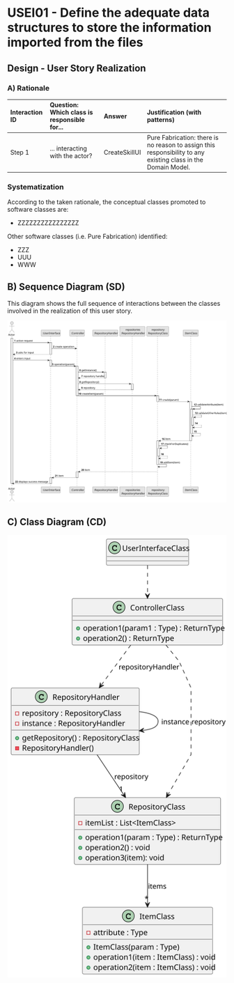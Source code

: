 # USEI01 - Define the adequate data structures to store the information imported from the files

## Design - User Story Realization 

### A) Rationale

| Interaction ID | Question: Which class is responsible for...   | Answer                | Justification (with patterns)                                                                                 |
|:---------------|:----------------------------------------------|:----------------------|:--------------------------------------------------------------------------------------------------------------|
| Step 1  		     | 	... interacting with the actor?              | CreateSkillUI         | Pure Fabrication: there is no reason to assign this responsibility to any existing class in the Domain Model. |

### Systematization ##

According to the taken rationale, the conceptual classes promoted to software classes are: 

* ZZZZZZZZZZZZZZZZ

Other software classes (i.e. Pure Fabrication) identified: 

* ZZZ
* UUU
* WWW

## B) Sequence Diagram (SD)

This diagram shows the full sequence of interactions between the classes involved in the realization of this user story.

![Sequence Diagram](svg/sequence-diagram.svg)

## C) Class Diagram (CD)

![Class Diagram](svg/class-diagram.svg)